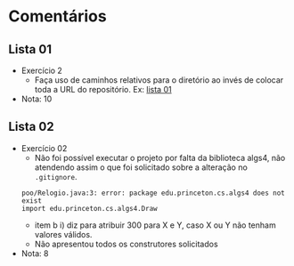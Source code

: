# Comentários

## Lista 01

- Exercício 2
  - Faça uso de caminhos relativos para o diretório ao invés de colocar toda a URL do repositório. Ex: [lista 01](lista-01/)
- Nota: 10


## Lista 02

- Exercício 02
  - Não foi possível executar o projeto por falta da biblioteca algs4, não atendendo assim o que foi solicitado sobre a alteração no `.gitignore`.
  ```shell
  poo/Relogio.java:3: error: package edu.princeton.cs.algs4 does not exist
  import edu.princeton.cs.algs4.Draw
  ```
  - item b i) diz para atribuir 300 para X e Y, caso X ou Y não tenham valores válidos.
  - Não apresentou todos os construtores solicitados
- Nota: 8

